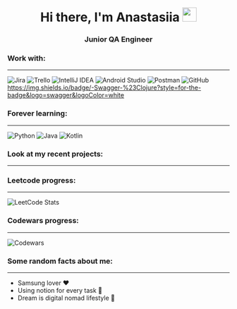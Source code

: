 <h1 align="center">Hi there, I'm Anastasiia</a> 
<img src="https://github.com/blackcater/blackcater/raw/main/images/Hi.gif" height="32"/></h1>
<h3 align="center">Junior QA Engineer</h3>


### Work with:
------
![Jira](https://img.shields.io/badge/jira-%230A0FFF.svg?style=for-the-badge&logo=jira&logoColor=white)
![Trello](https://img.shields.io/badge/Trello-%23026AA7.svg?style=for-the-badge&logo=Trello&logoColor=white)
![IntelliJ IDEA](https://img.shields.io/badge/IntelliJIDEA-000000.svg?style=for-the-badge&logo=intellij-idea&logoColor=white)
![Android Studio](https://img.shields.io/badge/Android%20Studio-3DDC84.svg?style=for-the-badge&logo=android-studio&logoColor=white)
![Postman](https://img.shields.io/badge/Postman-FF6C37?style=for-the-badge&logo=postman&logoColor=white)
![GitHub](https://img.shields.io/badge/github-%23121011.svg?style=for-the-badge&logo=github&logoColor=white)
https://img.shields.io/badge/-Swagger-%23Clojure?style=for-the-badge&logo=swagger&logoColor=white

### Forever learning:
-------
![Python](https://img.shields.io/badge/Python-3776AB?style=for-the-badge&logo=python&logoColor=white)
![Java](https://img.shields.io/badge/java-%23ED8B00.svg?style=for-the-badge&logo=openjdk&logoColor=white)
![Kotlin](https://img.shields.io/badge/kotlin-%237F52FF.svg?style=for-the-badge&logo=kotlin&logoColor=white)

### Look at my recent projects:
-------


### Leetcode progress:
-------
![LeetCode Stats](https://leetcode.card.workers.dev/akosova?theme=unicorn&font=source_code_pro&extension=activity&lapor?ext=heatmap)

### Codewars progress:
------
![Codewars](https://github.r2v.ch/codewars?user=asyakosova&top_languages=true)


### Some random facts about me: 
---------
* Samsung lover ❤️
* Using notion for every task 📝
* Dream is digital nomad lifestyle 🧳
